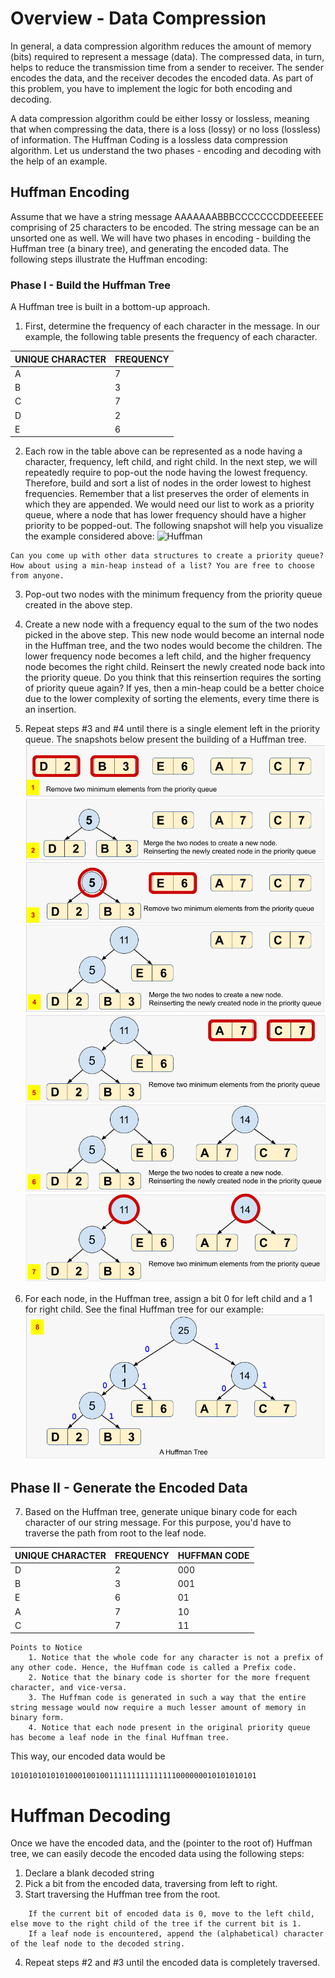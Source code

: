 





# Overview - Data Compression

In general, a data compression algorithm reduces the amount of memory (bits) required to represent a message (data). 
The compressed data, in turn, helps to reduce the transmission time from a sender to receiver. 
The sender encodes the data, and the receiver decodes the encoded data. 
As part of this problem, you have to implement the logic for both encoding and decoding.

A data compression algorithm could be either lossy or lossless, meaning that when compressing the data, 
there is a loss (lossy) or no loss (lossless) of information. The Huffman Coding is a lossless data compression 
algorithm. Let us understand the two phases - encoding and decoding with the help of an example.

## Huffman Encoding

Assume that we have a string message AAAAAAABBBCCCCCCCDDEEEEEE comprising of 25 characters 
to be encoded. The string message can be an unsorted one as well. 
We will have two phases in encoding - building the Huffman tree (a binary tree), and generating the encoded data. 
The following steps illustrate the Huffman encoding:

### Phase I - Build the Huffman Tree 

A Huffman tree is built in a bottom-up approach.
1. First, determine the frequency of each character in the message. In our example, the following table presents the frequency of each character.

|UNIQUE CHARACTER|FREQUENCY|
|---|---|
|A  |7  |
|B  |3  |
|C  |7  |
|D  |2  |
|E  |6  |

2. Each row in the table above can be represented as a node having a character, frequency, left child, and right child. In the next step, we will repeatedly require to pop-out the node having the lowest frequency. Therefore, build and sort a list of nodes in the order lowest to highest frequencies. Remember that a list preserves the order of elements in which they are appended. We would need our list to work as a priority queue, where a node that has lower frequency should have a higher priority to be popped-out. The following snapshot will help you visualize the example considered above:
![Huffman](huffman.png)
```commandline
Can you come up with other data structures to create a priority queue? How about using a min-heap instead of a list? You are free to choose from anyone.
```
3. Pop-out two nodes with the minimum frequency from the priority queue created in the above step.
4. Create a new node with a frequency equal to the sum of the two nodes picked in the above step. This new node would become an internal node in the Huffman tree, and the two nodes would become the children. The lower frequency node becomes a left child, and the higher frequency node becomes the right child. Reinsert the newly created node back into the priority queue. Do you think that this reinsertion requires the sorting of priority queue again? If yes, then a min-heap could be a better choice due to the lower complexity of sorting the elements, every time there is an insertion.
5. Repeat steps #3 and #4 until there is a single element left in the priority queue. The snapshots below present the building of a Huffman tree.
![Huffman Tree](huffman-tree-1.png)
![Huffman Tree](huffman-tree-2.png)

6. For each node, in the Huffman tree, assign a bit 0 for left child and a 1 for right child. See the final Huffman tree for our example:
![Huffman Tree](huffman-tree-3.png)

## Phase II - Generate the Encoded Data
7. Based on the Huffman tree, generate unique binary code for each character of our string message. For this purpose, you'd have to traverse the path from root to the leaf node.

|UNIQUE CHARACTER|FREQUENCY|HUFFMAN CODE|
|---|---|---|
|D  |2  |000|
|B  |3  |001|
|E  |6  |01 |
|A  |7  |10 |
|C  |7  |11 |

```commandline
Points to Notice
    1. Notice that the whole code for any character is not a prefix of any other code. Hence, the Huffman code is called a Prefix code.
    2. Notice that the binary code is shorter for the more frequent character, and vice-versa.
    3. The Huffman code is generated in such a way that the entire string message would now require a much lesser amount of memory in binary form.
    4. Notice that each node present in the original priority queue has become a leaf node in the final Huffman tree.
```

This way, our encoded data would be
```commandline
1010101010101000100100111111111111111000000010101010101
```

# Huffman Decoding

Once we have the encoded data, and the (pointer to the root of) Huffman tree, we can easily decode the encoded data using the following steps:
1. Declare a blank decoded string 
2. Pick a bit from the encoded data, traversing from left to right.
3. Start traversing the Huffman tree from the root.
```commandline
    If the current bit of encoded data is 0, move to the left child, else move to the right child of the tree if the current bit is 1.
    If a leaf node is encountered, append the (alphabetical) character of the leaf node to the decoded string.
```
4. Repeat steps #2 and #3 until the encoded data is completely traversed.